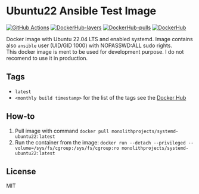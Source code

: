 # Ubuntu22 Ansible Test Image

[![GitHub Actions](https://github.com/MonolithProjects/docker-systemd-ubuntu22/workflows/Dockerfile%20test/badge.svg?branch=master)](https://github.com/MonolithProjects/docker-systemd-ubuntu22/actions)
[![DockerHub-layers](https://img.shields.io/microbadger/layers/monolithprojects/systemd-ubuntu22)](https://hub.docker.com/repository/docker/monolithprojects/systemd-ubuntu22)
[![DockerHub-pulls](https://img.shields.io/docker/pulls/monolithprojects/systemd-ubuntu22)](https://hub.docker.com/repository/docker/monolithprojects/systemd-ubuntu22)
[![DockerHub](https://img.shields.io/docker/cloud/automated/monolithprojects/systemd-ubuntu22?maxAge=2592000)](https://hub.docker.com/repository/docker/monolithprojects/systemd-ubuntu22)

Docker image with Ubuntu 22.04 LTS and enabled systemd. Image contains also `ansible` user (UID/GID 1000) with NOPASSWD:ALL sudo rights.  
This docker image is ment to be used for development purpose. I do not recomend to use it in production.

## Tags

- `latest`  
- `<monthly build timestamp>` for the list of the tags see the [Docker Hub](https://hub.docker.com/repository/docker/monolithprojects/systemd-ubuntu22/tags?page=1)

## How-to

  1. Pull image with command `docker pull monolithprojects/systemd-ubuntu22:latest`  
  2. Run the container from the image: `docker run --detach --privileged --volume=/sys/fs/cgroup:/sys/fs/cgroup:ro monolithprojects/systemd-ubuntu22:latest`  

## License

MIT
